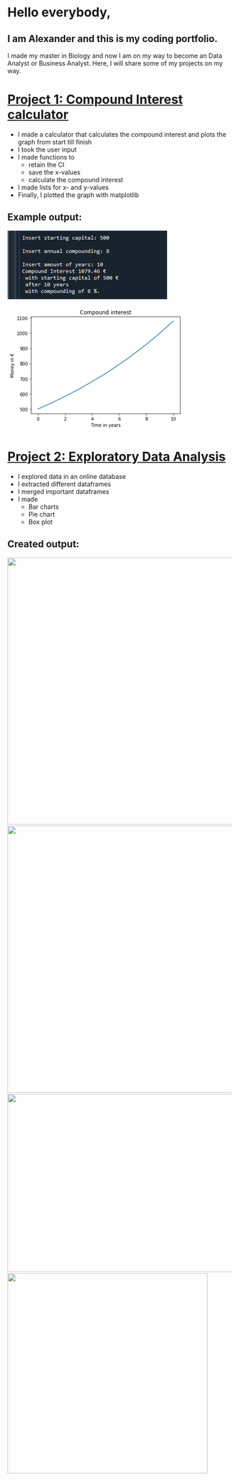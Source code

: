 # Hello everybody, 
## I am Alexander and this is my coding portfolio.

I made my master in Biology and now I am on my way to become an Data Analyst or Business Analyst.
Here, I will share some of my projects on my way.


# [Project 1: Compound Interest calculator](https://github.com/CrazyShaddy/Compound_Interest_Calculator)
* I made a calculator that calculates the compound interest and plots the graph from start till finish
* I took the user input
* I made functions to 
  * retain the CI
  * save the x-values
  * calculate the compound interest
* I made lists for x- and y-values
* Finally, I plotted the graph with matplotlib

## Example output:

![](/images/Output_console.png)

![](/images/CI_example.png)

# [Project 2: Exploratory Data Analysis]()
* I explored data in an online database
* I extracted different dataframes
* I merged important dataframes
* I made 
  * Bar charts
  * Pie chart
  * Box plot

## Created output:
<img src="../bar_chart_001.png" width="600" height="600">

<img src="../bar_chart_meals_per_food.png" width="600" height="600">

<img src="../pie_chart_cuisine_share.png" width="550" height="400">

<img src="../box_cuisine_price.png" width="450" height="450">


